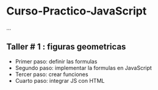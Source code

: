 # Curso-Practico-JavaScript

...

## Taller # 1 : figuras geometricas

- Primer paso: definir las formulas
- Segundo paso: implementar la formulas en JavaScript
- Tercer paso: crear funciones
- Cuarto paso: integrar JS con HTML
